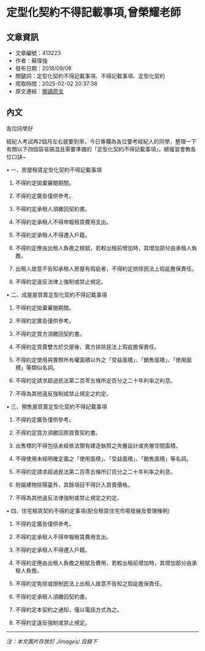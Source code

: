 # 定型化契約不得記載事項,曾榮耀老師

## 文章資訊
- 文章編號：413223
- 作者：蘇偉強
- 發布日期：2018/09/06
- 關鍵詞：定型化契約不得記載事項、不得記載事項、定型化契約
- 爬取時間：2025-02-02 20:37:38
- 原文連結：[閱讀原文](https://real-estate.get.com.tw/Columns/detail.aspx?no=413223)

## 內文
各位同學好

經紀人考試再2個月左右就要到來，今日專欄為各位要考經紀人的同學，整理一下有關以下四個容易搞混且需要準備的「定型化契約不得記載事項」，總複習會教各位口訣~

• 一、房屋租賃定型化契約不得記載事項

1. 不得約定拋棄審閱期間。

2. 不得約定廣告僅供參考。

3. 不得約定承租人須繳回契約書。

4. 不得約定承租人不得申報租賃費用支出。

5. 不得約定承租人不得遷入戶籍。

6. 不得約定應由出租人負擔之稅賦，若較出租前增加時，其增加部分由承租人負擔。

7. 出租人故意不告知承租人房屋有瑕疵者，不得約定排除民法上瑕疵擔保責任。

8. 不得約定違反法律上強制或禁止規定。

• 二、成屋屋買賣定型化契約不得記載事項

1. 不得約定拋棄審閱期間。

2. 不得約定廣告僅供參考。

3. 不得約定買方須繳回契約書。

4. 不得約定買賣雙方於交屋後，賣方排除民法上瑕疵擔保責任。

5. 不得約定使用與實際所有權面積以外之「受益面積」、「銷售面積」、「使用面積」等類似名詞。

6. 不得約定請求超過民法第二百零五條所定百分之二十年利率之利息。

7. 不得為其他違反強制或禁止規定之約定。

• 三、預售屋買賣定型化契約不得記載事項

1. 不得約定廣告僅供參考。

2. 不得約定買方須繳回原買賣契約書。

3. 出售標的不得包括未經依法領有建造執照之夾層設計或夾層空間面積。

4. 不得使用未經明確定義之「使用面積」、「受益面積」、「銷售面積」等名詞。

5. 不得約定請求超過民法第二百零五條所訂百分之二十年利率之利息。

6. 附屬建物除陽臺外，其餘項目不得計入買賣價格。

7. 不得為其他違反法律強制或禁止規定之約定。

• 四、住宅租賃契約不得約定事項(配合租賃住宅市場發展及管理條例)

1. 不得約定廣告僅供參考。

2. 不得約定承租人不得申報租賃費用支出。

3. 不得約定承租人不得遷入戶籍。

4. 不得約定應由出租人負擔之稅賦及費用，若較出租前增加時，其增加部分由承租人負擔。

5. 不得約定免除或限制民法上出租人故意不告知之瑕疵擔保責任。

6. 不得約定承租人須繳回契約書。

7. 不得約定本契約之通知，僅以電話方式為之。

8. 不得約定違反強制或禁止規定。
---
*注：本文圖片存放於 ./images/ 目錄下*
